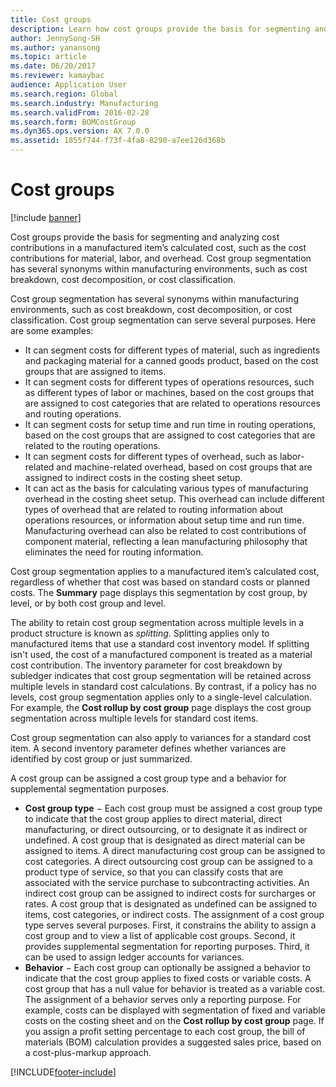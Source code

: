 ```yaml
---
title: Cost groups
description: Learn how cost groups provide the basis for segmenting and analyzing cost contributions in a manufactured item’s calculated cost.
author: JennySong-SH
ms.author: yanansong
ms.topic: article
ms.date: 06/20/2017
ms.reviewer: kamaybac
audience: Application User
ms.search.region: Global
ms.search.industry: Manufacturing
ms.search.validFrom: 2016-02-28
ms.search.form: BOMCostGroup
ms.dyn365.ops.version: AX 7.0.0
ms.assetid: 1855f744-f73f-4fa8-8290-a7ee126d368b
---
```


# Cost groups

[!include [banner](../includes/banner.md)]

Cost groups provide the basis for segmenting and analyzing cost contributions in a manufactured item’s calculated cost, such as the cost contributions for material, labor, and overhead. Cost group segmentation has several synonyms within manufacturing environments, such as cost breakdown, cost decomposition, or cost classification. 

Cost group segmentation has several synonyms within manufacturing environments, such as cost breakdown, cost decomposition, or cost classification. Cost group segmentation can serve several purposes. Here are some examples:

-   It can segment costs for different types of material, such as ingredients and packaging material for a canned goods product, based on the cost groups that are assigned to items.
-   It can segment costs for different types of operations resources, such as different types of labor or machines, based on the cost groups that are assigned to cost categories that are related to operations resources and routing operations.
-   It can segment costs for setup time and run time in routing operations, based on the cost groups that are assigned to cost categories that are related to the routing operations.
-   It can segment costs for different types of overhead, such as labor-related and machine-related overhead, based on cost groups that are assigned to indirect costs in the costing sheet setup.
-   It can act as the basis for calculating various types of manufacturing overhead in the costing sheet setup. This overhead can include different types of overhead that are related to routing information about operations resources, or information about setup time and run time. Manufacturing overhead can also be related to cost contributions of component material, reflecting a lean manufacturing philosophy that eliminates the need for routing information.

Cost group segmentation applies to a manufactured item’s calculated cost, regardless of whether that cost was based on standard costs or planned costs. The **Summary** page displays this segmentation by cost group, by level, or by both cost group and level. 

The ability to retain cost group segmentation across multiple levels in a product structure is known as *splitting*. Splitting applies only to manufactured items that use a standard cost inventory model. If splitting isn't used, the cost of a manufactured component is treated as a material cost contribution. The inventory parameter for cost breakdown by subledger indicates that cost group segmentation will be retained across multiple levels in standard cost calculations. By contrast, if a policy has no levels, cost group segmentation applies only to a single-level calculation. For example, the **Cost rollup by cost group** page displays the cost group segmentation across multiple levels for standard cost items. 

Cost group segmentation can also apply to variances for a standard cost item. A second inventory parameter defines whether variances are identified by cost group or just summarized. 

A cost group can be assigned a cost group type and a behavior for supplemental segmentation purposes.

-   **Cost group type** − Each cost group must be assigned a cost group type to indicate that the cost group applies to direct material, direct manufacturing, or direct outsourcing, or to designate it as indirect or undefined. A cost group that is designated as direct material can be assigned to items. A direct manufacturing cost group can be assigned to cost categories. A direct outsourcing cost group can be assigned to a product type of service, so that you can classify costs that are associated with the service purchase to subcontracting activities. An indirect cost group can be assigned to indirect costs for surcharges or rates. A cost group that is designated as undefined can be assigned to items, cost categories, or indirect costs. The assignment of a cost group type serves several purposes. First, it constrains the ability to assign a cost group and to view a list of applicable cost groups. Second, it provides supplemental segmentation for reporting purposes. Third, it can be used to assign ledger accounts for variances.
-   **Behavior** − Each cost group can optionally be assigned a behavior to indicate that the cost group applies to fixed costs or variable costs. A cost group that has a null value for behavior is treated as a variable cost. The assignment of a behavior serves only a reporting purpose. For example, costs can be displayed with segmentation of fixed and variable costs on the costing sheet and on the **Cost rollup by cost group** page. If you assign a profit setting percentage to each cost group, the bill of materials (BOM) calculation provides a suggested sales price, based on a cost-plus-markup approach.






[!INCLUDE[footer-include](../../includes/footer-banner.md)]